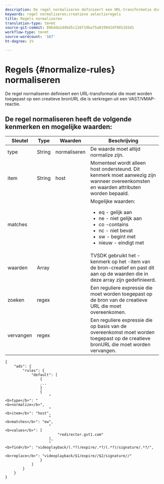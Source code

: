 ```yaml
---
description: De regel normaliseren definieert een URL-transformatie die moet worden toegepast op een creatieve bronURL die is verkregen uit een VAST/VMAP-reactie.
keywords: regel normaliseren;creatieve selectieregels
title: Regels normaliseren
translation-type: tm+mt
source-git-commit: 89bdda1d4bd5c126f19ba75a819942df901183d1
workflow-type: tm+mt
source-wordcount: '167'
ht-degree: 1%

---
```



# Regels {#normalize-rules} normaliseren

De regel normaliseren definieert een URL-transformatie die moet worden toegepast op een creatieve bronURL die is verkregen uit een VAST/VMAP-reactie.

## De regel normaliseren heeft de volgende kenmerken en mogelijke waarden:

<table id="table_ljp_tgx_hz">  
 <thead> 
  <tr> 
   <th class="entry"> Sleutel</th> 
   <th class="entry"> Type</th> 
   <th class="entry"> Waarden</th> 
   <th class="entry"> Beschrijving</th> 
  </tr> 
 </thead>
 <tbody> 
  <tr> 
   <td><span class="codeph"> type</span></td> 
   <td><span class="codeph"> String</span></td> 
   <td><span class="codeph"> normaliseren</span></td> 
   <td>De waarde moet altijd <span class="codeph"> normalize</span> zijn.</td> 
  </tr> 
  <tr> 
   <td><span class="codeph"> item</span></td> 
   <td><span class="codeph"> String</span></td> 
   <td><span class="codeph"> host</span></td> 
   <td>Momenteel wordt alleen <span class="codeph"> host</span> ondersteund. Dit kenmerk moet aanwezig zijn wanneer <span class="codeph"> overeenkomsten</span> en <span class="codeph"> waarden</span> attributen worden bepaald.</td> 
  </tr> 
  <tr> 
   <td><span class="codeph"> matches</span></td> 
   <td></td> 
   <td></td> 
   <td>Mogelijke waarden:
    <ul id="ul_tnf_2hx_hz"> 
     <li><span class="codeph"> eq</span> - gelijk aan</li> 
     <li><span class="codeph"> ne</span> - niet gelijk aan</li> 
     <li><span class="codeph"> co</span> -contains</li> 
     <li><span class="codeph"> nc</span>  - niet bevat</li> 
     <li><span class="codeph"> sw</span> - begint met</li> 
     <li><span class="codeph"> nieuw</span> - eindigt met</li> 
    </ul></td> 
  </tr> 
  <tr> 
   <td><span class="codeph"> waarden</span></td> 
   <td><span class="codeph"> Array</span></td> 
   <td></td> 
   <td>TVSDK gebruikt het <span class="codeph">-kenmerk </span> op het <span class="codeph">-item</span> van de bron-creatief en past dit aan op de waarden die in deze array zijn gedefinieerd.</td> 
  </tr> 
  <tr> 
   <td><span class="codeph"> zoeken</span></td> 
   <td><span class="codeph"> regex</span></td> 
   <td></td> 
   <td> Een reguliere expressie die moet worden toegepast op de bron van de creatieve URL die moet overeenkomen.</td> 
  </tr> 
  <tr> 
   <td><span class="codeph"> vervangen</span></td> 
   <td><span class="codeph"> regex</span></td> 
   <td></td> 
   <td> Een reguliere expressie die op basis van de overeenkomst moet worden toegepast op de creatieve bronURL die moet worden vervangen.</td> 
  </tr> 
 </tbody> 
</table>

```
{
    "ads": {
        "rules": {
            "default": [
                {
                ...
                }
                {
                    "
<b>type</b>": "
<b>normalize</b>",
                    "
<b>item</b>": "host",
                    "
<b>matches</b>": "ew",
                    "
<b>values</b>": [
                        "redirector.gvt1.com"
                    ],
                    "
<b>find</b>": "videoplayback/(.*?)/expire/.*?/(.*?)/signature/.*?/",
                    "
<b>replace</b>": "videoplayback/$1/expire//$2/signature//"
                }                
            ]
        }
    }
}
```

